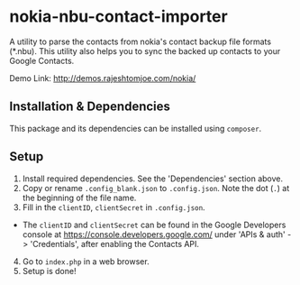 # nokia-nbu-contact-importer

A utility to parse the contacts from nokia's contact backup file formats (*.nbu). This utility also helps you to sync the backed up contacts to your Google Contacts.

Demo Link: http://demos.rajeshtomjoe.com/nokia/

## Installation & Dependencies

This package and its dependencies can be installed using `composer`. 

## Setup

1. Install required dependencies. See the 'Dependencies' section above.
2. Copy or rename `.config_blank.json` to `.config.json`. Note the dot (`.`) at the beginning of the file name.
3. Fill in the `clientID`, `clientSecret` in `.config.json`.
  * The `clientID` and `clientSecret` can be found in the Google Developers console at https://console.developers.google.com/ under 'APIs & auth' -> 'Credentials', after enabling the Contacts API.
4. Go to `index.php` in a web browser. 
5. Setup is done!

